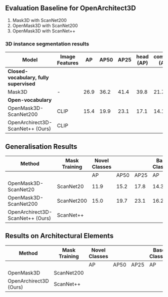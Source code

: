 ## Evaluation Baseline for OpenArchitect3D

1. Mask3D with ScanNet200
2. OpenMask3D with ScanNet200
2. OpenMask3D with ScanNet++


### 3D instance segmentation results

| Model                                                     | Image Features |  AP  | AP50 | AP25 | head (AP)  | common (AP)  | tail (AP)  |
|-----------------------------------------------------------|----------------|------|------|------|------------|--------------|------------|
| **Closed-vocabulary, fully supervised**                   |                |      |      |      |            |              |            |
| Mask3D                                                    | -              | 26.9 | 36.2 | 41.4 | 39.8       | 21.7         | 17.9       |
| **Open-vocabulary**                                       |                |      |      |      |            |              |            |
| OpenMask3D-ScanNet200                                     | CLIP           | 15.4 | 19.9 | 23.1 | 17.1       | 14.1         | 14.9       |
| OpenArchirect3D-ScanNet++ (Ours)                          | CLIP           |      |      |      |            |              |            |

## Generalisation Results

| Method                                    | Mask Training  | Novel Classes          ||| Base Classes          ||| All Classes | tail (AP) |
|-------------------------------------------|----------------|------------------------|----|------|------------------------|----|------|-------------|-----------|
|                                           |                | AP     | AP50  | AP25  | AP     | AP50  | AP25  | AP          |           |
| OpenMask3D-ScanNet20                      | ScanNet20      | 11.9   | 15.2  | 17.8  | 14.3   | 18.3  | 21.2  | 12.6        | 11.5      |
| OpenMask3D-ScanNet200                     | ScanNet200     | 15.0   | 19.7  | 23.1  | 16.2   | 20.6  | 23.1  | 15.4        | 14.9      |
| OpenArchirect3D-ScanNet++ (Ours)          | ScanNet++      |        |       |       |        |       |       |             |           |

## Results on Architectural Elements

| Method                                    | Mask Training  | Novel Classes          ||| Base Classes          ||| All Classes | tail (AP) |
|-------------------------------------------|----------------|------------------------|----|------|------------------------|----|------|-------------|-----------|
|                                           |                | AP     | AP50  | AP25  | AP     | AP50  | AP25  | AP          |           |
| OpenMask3D                                | ScanNet200     |        |       |       |        |       |       |             |           |
| OpenArchirect3D           (Ours)          | ScanNet++      |        |       |       |        |       |       |             |           |

